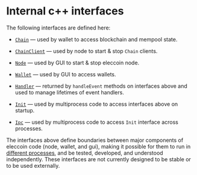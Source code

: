 # Internal c++ interfaces

The following interfaces are defined here:

* [`Chain`](chain.h) — used by wallet to access blockchain and mempool state.

* [`ChainClient`](chain.h) — used by node to start & stop `Chain` clients.

* [`Node`](node.h) — used by GUI to start & stop eleccoin node.

* [`Wallet`](wallet.h) — used by GUI to access wallets.

* [`Handler`](handler.h) — returned by `handleEvent` methods on interfaces above and used to manage lifetimes of event handlers.

* [`Init`](init.h) — used by multiprocess code to access interfaces above on startup.

* [`Ipc`](ipc.h) — used by multiprocess code to access `Init` interface across processes.

The interfaces above define boundaries between major components of eleccoin code (node, wallet, and gui), making it possible for them to run in [different processes](../../doc/multiprocess.md), and be tested, developed, and understood independently. These interfaces are not currently designed to be stable or to be used externally.
